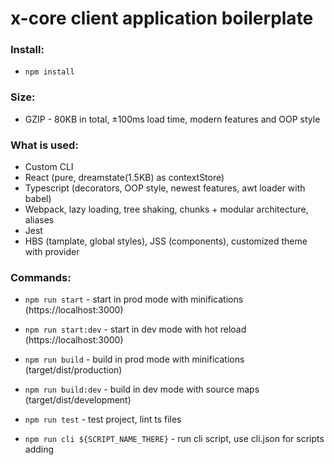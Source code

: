 # x-core client application boilerplate

### Install:

  - `npm install`

### Size:

  - GZIP - 80KB in total, ±100ms load time, modern features and OOP style

### What is used:

  - Custom CLI
  - React (pure, dreamstate(1.5KB) as contextStore)
  - Typescript (decorators, OOP style, newest features, awt loader with babel)
  - Webpack, lazy loading, tree shaking, chunks + modular architecture, aliases
  - Jest
  - HBS (tamplate, global styles), JSS (components), customized theme with provider

  
### Commands:

  - `npm run start` - start in prod mode with minifications (https://localhost:3000)
  - `npm run start:dev` - start in dev mode with hot reload (https://localhost:3000)
   
  - `npm run build` - build in prod mode with minifications (target/dist/production)
  - `npm run build:dev` - build in dev mode with source maps (target/dist/development)

  - `npm run test` - test project, lint ts files

  - `npm run cli ${SCRIPT_NAME_THERE}` - run cli script, use cli.json for scripts adding

